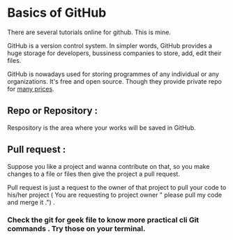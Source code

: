 # Basics of GitHub
There are several tutorials online for github. This is mine. 

GitHub is a version control system.
In simpler words, GitHub provides a huge storage for developers, bussiness companies to store, add, edit their files.

GitHub is nowadays used for storing programmes of any individual or any organizations. It's free and open source. Though they provide 
private repo for [many prices](https://github.com/pricing).

## Repo or Repository :
Respository is the area where your works will be saved in GitHub.

## Pull request :
Suppose you like a project and wanna contribute on that, so you make changes to a file or files then give the project a pull request.

Pull request is just a request to the owner of that project to pull your 
code to his/her project ( You are requesting to project owner " please pull my code and merge it .") . 

### Check the git for geek file to know more practical cli Git commands . Try those on your terminal.  
